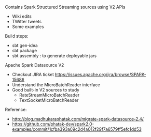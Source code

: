 Contains Spark Structured Streaming sources using V2 APIs
* Wiki edits
* TWitter tweets
* Some examples

Build steps:
* sbt gen-idea
* sbt package
* sbt assembly : to generate deployable jars

Apache Spark Datasource V2
* Checkout JIRA ticket https://issues.apache.org/jira/browse/SPARK-15689
* Understand the MicroBatchReader interface
* Good built-in V2 sources to study
  * RateStreamMicroBatchReader
  * TextSocketMicroBatchReader

Reference:
* http://blog.madhukaraphatak.com/migrate-spark-datasource-2.4/
* https://github.com/phatak-dev/spark2.0-examples/commit/1cfba393a09c2d4a012f29f7a6579ff5efc1dd53
